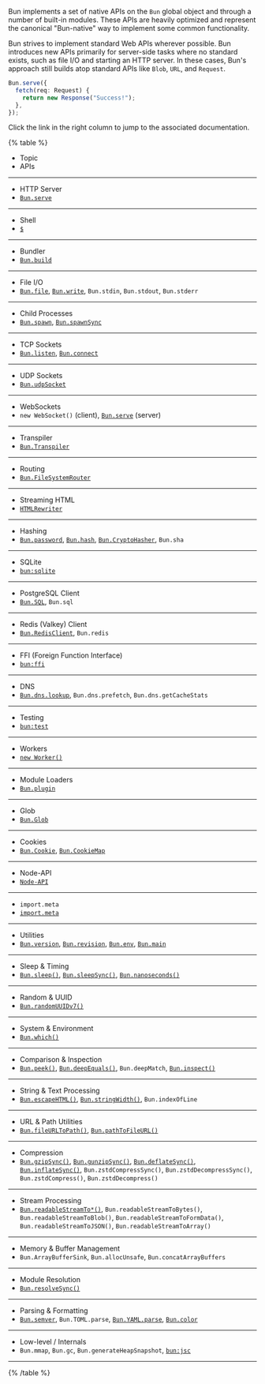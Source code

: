 Bun implements a set of native APIs on the `Bun` global object and through a number of built-in modules. These APIs are heavily optimized and represent the canonical "Bun-native" way to implement some common functionality.

Bun strives to implement standard Web APIs wherever possible. Bun introduces new APIs primarily for server-side tasks where no standard exists, such as file I/O and starting an HTTP server. In these cases, Bun's approach still builds atop standard APIs like `Blob`, `URL`, and `Request`.

```ts
Bun.serve({
  fetch(req: Request) {
    return new Response("Success!");
  },
});
```

Click the link in the right column to jump to the associated documentation.

{% table %}

- Topic
- APIs

---

- HTTP Server
- [`Bun.serve`](https://bun.com/docs/api/http#bun-serve)

---

- Shell
- [`$`](https://bun.com/docs/runtime/shell)

---

- Bundler
- [`Bun.build`](https://bun.com/docs/bundler)

---

- File I/O
- [`Bun.file`](https://bun.com/docs/api/file-io#reading-files-bun-file), [`Bun.write`](https://bun.com/docs/api/file-io#writing-files-bun-write), `Bun.stdin`, `Bun.stdout`, `Bun.stderr`

---

- Child Processes
- [`Bun.spawn`](https://bun.com/docs/api/spawn#spawn-a-process-bun-spawn), [`Bun.spawnSync`](https://bun.com/docs/api/spawn#blocking-api-bun-spawnsync)

---

- TCP Sockets
- [`Bun.listen`](https://bun.com/docs/api/tcp#start-a-server-bun-listen), [`Bun.connect`](https://bun.com/docs/api/tcp#start-a-server-bun-listen)

---

- UDP Sockets
- [`Bun.udpSocket`](https://bun.com/docs/api/udp)

---

- WebSockets
- `new WebSocket()` (client), [`Bun.serve`](https://bun.com/docs/api/websockets) (server)

---

- Transpiler
- [`Bun.Transpiler`](https://bun.com/docs/api/transpiler)

---

- Routing
- [`Bun.FileSystemRouter`](https://bun.com/docs/api/file-system-router)

---

- Streaming HTML
- [`HTMLRewriter`](https://bun.com/docs/api/html-rewriter)

---

- Hashing
- [`Bun.password`](https://bun.com/docs/api/hashing#bun-password), [`Bun.hash`](https://bun.com/docs/api/hashing#bun-hash), [`Bun.CryptoHasher`](https://bun.com/docs/api/hashing#bun-cryptohasher), `Bun.sha`

---

- SQLite
- [`bun:sqlite`](https://bun.com/docs/api/sqlite)

---

- PostgreSQL Client
- [`Bun.SQL`](https://bun.com/docs/api/sql), `Bun.sql`

---

- Redis (Valkey) Client
- [`Bun.RedisClient`](https://bun.com/docs/api/redis), `Bun.redis`

---

- FFI (Foreign Function Interface)
- [`bun:ffi`](https://bun.com/docs/api/ffi)

---

- DNS
- [`Bun.dns.lookup`](https://bun.com/docs/api/dns), `Bun.dns.prefetch`, `Bun.dns.getCacheStats`

---

- Testing
- [`bun:test`](https://bun.com/docs/cli/test)

---

- Workers
- [`new Worker()`](https://bun.com/docs/api/workers)

---

- Module Loaders
- [`Bun.plugin`](https://bun.com/docs/bundler/plugins)

---

- Glob
- [`Bun.Glob`](https://bun.com/docs/api/glob)

---

- Cookies
- [`Bun.Cookie`](https://bun.com/docs/api/cookie), [`Bun.CookieMap`](https://bun.com/docs/api/cookie)

---

- Node-API
- [`Node-API`](https://bun.com/docs/api/node-api)

---

- `import.meta`
- [`import.meta`](https://bun.com/docs/api/import-meta)

---

- Utilities
- [`Bun.version`](https://bun.com/docs/api/utils#bun-version), [`Bun.revision`](https://bun.com/docs/api/utils#bun-revision), [`Bun.env`](https://bun.com/docs/api/utils#bun-env), [`Bun.main`](https://bun.com/docs/api/utils#bun-main)

---

- Sleep & Timing
- [`Bun.sleep()`](https://bun.com/docs/api/utils#bun-sleep), [`Bun.sleepSync()`](https://bun.com/docs/api/utils#bun-sleepsync), [`Bun.nanoseconds()`](https://bun.com/docs/api/utils#bun-nanoseconds)

---

- Random & UUID
- [`Bun.randomUUIDv7()`](https://bun.com/docs/api/utils#bun-randomuuidv7)

---

- System & Environment
- [`Bun.which()`](https://bun.com/docs/api/utils#bun-which)

---

- Comparison & Inspection
- [`Bun.peek()`](https://bun.com/docs/api/utils#bun-peek), [`Bun.deepEquals()`](https://bun.com/docs/api/utils#bun-deepequals), `Bun.deepMatch`, [`Bun.inspect()`](https://bun.com/docs/api/utils#bun-inspect)

---

- String & Text Processing
- [`Bun.escapeHTML()`](https://bun.com/docs/api/utils#bun-escapehtml), [`Bun.stringWidth()`](https://bun.com/docs/api/utils#bun-stringwidth), `Bun.indexOfLine`

---

- URL & Path Utilities
- [`Bun.fileURLToPath()`](https://bun.com/docs/api/utils#bun-fileurltopath), [`Bun.pathToFileURL()`](https://bun.com/docs/api/utils#bun-pathtofileurl)

---

- Compression
- [`Bun.gzipSync()`](https://bun.com/docs/api/utils#bun-gzipsync), [`Bun.gunzipSync()`](https://bun.com/docs/api/utils#bun-gunzipsync), [`Bun.deflateSync()`](https://bun.com/docs/api/utils#bun-deflatesync), [`Bun.inflateSync()`](https://bun.com/docs/api/utils#bun-inflatesync), `Bun.zstdCompressSync()`, `Bun.zstdDecompressSync()`, `Bun.zstdCompress()`, `Bun.zstdDecompress()`

---

- Stream Processing
- [`Bun.readableStreamTo*()`](https://bun.com/docs/api/utils#bun-readablestreamto), `Bun.readableStreamToBytes()`, `Bun.readableStreamToBlob()`, `Bun.readableStreamToFormData()`, `Bun.readableStreamToJSON()`, `Bun.readableStreamToArray()`

---

- Memory & Buffer Management
- `Bun.ArrayBufferSink`, `Bun.allocUnsafe`, `Bun.concatArrayBuffers`

---

- Module Resolution
- [`Bun.resolveSync()`](https://bun.com/docs/api/utils#bun-resolvesync)

---

- Parsing & Formatting
- [`Bun.semver`](https://bun.com/docs/api/semver), `Bun.TOML.parse`, [`Bun.YAML.parse`](https://bun.com/docs/api/yaml), [`Bun.color`](https://bun.com/docs/api/color)

---

- Low-level / Internals
- `Bun.mmap`, `Bun.gc`, `Bun.generateHeapSnapshot`, [`bun:jsc`](https://bun.com/reference/bun/jsc)

---

{% /table %}
